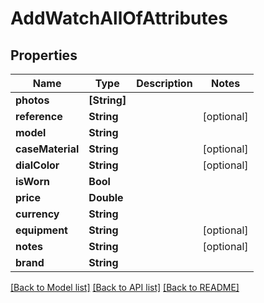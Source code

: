 # AddWatchAllOfAttributes

## Properties
Name | Type | Description | Notes
------------ | ------------- | ------------- | -------------
**photos** | **[String]** |  | 
**reference** | **String** |  | [optional] 
**model** | **String** |  | 
**caseMaterial** | **String** |  | [optional] 
**dialColor** | **String** |  | [optional] 
**isWorn** | **Bool** |  | 
**price** | **Double** |  | 
**currency** | **String** |  | 
**equipment** | **String** |  | [optional] 
**notes** | **String** |  | [optional] 
**brand** | **String** |  | 

[[Back to Model list]](../README.md#documentation-for-models) [[Back to API list]](../README.md#documentation-for-api-endpoints) [[Back to README]](../README.md)



